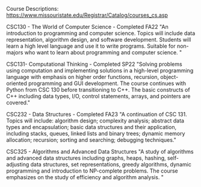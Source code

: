Course Descriptions: https://www.missouristate.edu/Registrar/Catalog/courses_cs.asp

CSC130 - The World of Computer Science - Completed FA22
"An introduction to programming and computer science. 
Topics will include data representation, algorithm design, 
and software development. Students will learn a high level 
language and use it to write programs. Suitable for non-majors 
who want to learn about programming and computer science. "

CSC131- Computational Thinking - Completed SP22
"Solving problems using computation and implementing solutions 
in a high-level programming language with emphasis on higher 
order functions, recursion, object-oriented programming and GUI 
development. The course continues with Python from CSC 130 before 
transitioning to C++. The basic constructs of C++ including data 
types, I/O, control statements, arrays, and pointers are covered."

CSC232 - Data Structures - Completed FA23
"A continuation of CSC 131. Topics will include: algorithm design; 
complexity analysis; abstract data types and encapsulation; basic 
data structures and their application, including stacks, queues, 
linked lists and binary trees; dynamic memory allocation; recursion; 
sorting and searching; debugging techniques."

CSC325 - Algorithms and Advanced Data Structures
"A study of algorithms and advanced data structures including 
graphs, heaps, hashing, self-adjusting data structures, set 
representations, greedy algorithms, dynamic programming and 
introduction to NP-complete problems. The course emphasizes on 
the study of efficiency and algorithm analysis. "
